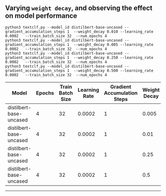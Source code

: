 


##  Varying `weight decay`, and observing the effect on model performance


```
python3 textclf.py --model_id distilbert-base-uncased --gradient_accumulation_steps 1  --weight_decay 0.010 --learning_rate 0.0002   --train_batch_size 32  --num_epochs 4
python3 textclf.py --model_id distilbert-base-uncased --gradient_accumulation_steps 1  --weight_decay 0.005 --learning_rate 0.0002   --train_batch_size 32  --num_epochs 4
python3 textclf.py --model_id distilbert-base-uncased --gradient_accumulation_steps 1  --weight_decay 0.250 --learning_rate 0.0002   --train_batch_size 32  --num_epochs 4
python3 textclf.py --model_id distilbert-base-uncased --gradient_accumulation_steps 1  --weight_decay 0.500 --learning_rate 0.0002   --train_batch_size 32  --num_epochs 4
```


| Model                   | Epochs | Train Batch Size | Learning Rate | Gradient Accumulation Steps | Weight Decay | Train time (seconds) | Accuracy | F1-score |
|-------------------------|--------|------------------|---------------|-----------------------------|--------------|----------------------|----------|----------|
| distilbert-base-uncased | 4      | 32               | 0.0002        | 1                           | 0.005        | 100.36               | 0.932    | 0.92827  |
| distilbert-base-uncased | 4      | 32               | 0.0002        | 1                           | 0.01         | 101.55               | 0.926    | 0.92178  |
| distilbert-base-uncased | 4      | 32               | 0.0002        | 1                           | 0.25         | 100.85               | 0.916    | 0.91139  |
| distilbert-base-uncased | 4      | 32               | 0.0002        | 1                           | 0.5          | 101.39               | 0.916    | 0.91429  |     


-----

